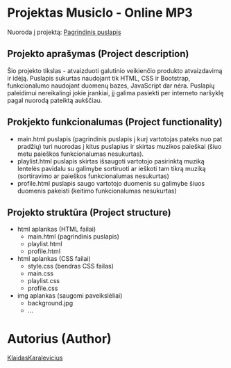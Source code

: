 # Projektas MusicIo - Online MP3

Nuoroda į projektą: [Pagrindinis puslapis](https://klaidaskaralevicius.github.io/ND_1/html/main.html)

## Projekto aprašymas (Project description)

Šio projekto tikslas - atvaizduoti galutinio veikienčio produkto atvaizdavimą ir idėją. Puslapis sukurtas naudojant tik HTML, CSS ir Bootstrap, funkcionalumo naudojant duomenų bazes, JavaScript dar nėra. Puslapių paleidimui nereikalingi jokie įrankiai, jį galima pasiekti per interneto naršyklę pagal nuorodą pateiktą aukščiau.

## Prokjekto funkcionalumas (Project functionality)

- main.html puslapis (pagrindinis puslapis į kurį vartotojas pateks nuo pat pradžių) turi nuorodas į kitus puslapius ir skirtas muzikos paieškai (šiuo metu paieškos funkcionalumas nesukurtas).
- playlist.html puslapis skirtas išsaugoti vartotojo pasirinktą muziką lentelės pavidalu su galimybe sortiruoti ar ieškoti tam tikrą muziką (sortiravimo ar paieškos funkcionalumas nesukurtas)
- profile.html puslapis saugo vartotojo duomenis su galimybe šiuos duomenis pakeisti (keitimo funkcionalumas nesukurtas)

## Projekto struktūra (Project structure)

- html aplankas (HTML failai)
	- main.html (pagrindinis puslapis)
	- playlist.html 
	- profile.html
- html aplankas (CSS failai)
	- style.css (bendras CSS failas)
	- main.css
	- playlist.css
	- profile.css
- img aplankas (saugomi paveikslėliai)
	- background.jpg
 	- ... 

# Autorius (Author)

[KlaidasKaralevicius](https://github.com/KlaidasKaralevicius)
